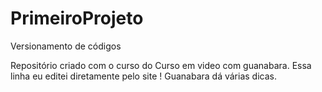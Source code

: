 # PrimeiroProjeto
 Versionamento de códigos
 
Repositório criado com o curso do Curso em video com guanabara.
Essa linha eu editei diretamente pelo site !
Guanabara dá várias dicas.
